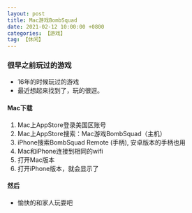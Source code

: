 ```yaml
---
layout: post
title: Mac游戏BombSquad
date: 2021-02-12 10:00:00 +0800
categories: 【游戏】
tag: 【休闲】
---
```


### 很早之前玩过的游戏
- 16年的时候玩过的游戏
- 最近想起来找到了，玩的很逗。

#### Mac下载
1. Mac上AppStore登录美国区账号
2. Mac上AppStore搜索：Mac游戏BombSquad（主机）
3. iPhone搜索BombSquad Remote (手柄), 安卓版本的手柄也用
4. Mac和iPhone连接到相同的wifi
5. 打开Mac版本
6. 打开iPhone版本，就会显示了

#### 然后
- 愉快的和家人玩耍吧

